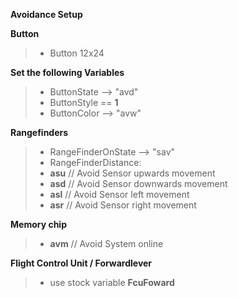**Avoidance Setup**

**Button**
> - Button 12x24

**Set the following Variables**
> - ButtonState --> "avd"
> - ButtonStyle == **1**
> - ButtonColor --> "avw"

**Rangefinders**
> - RangeFinderOnState --> "sav"
> - RangeFinderDistance:
> - **asu** // Avoid Sensor upwards movement
> - **asd** // Avoid Sensor downwards movement
> - **asl** // Avoid Sensor left movement
> - **asr** // Avoid Sensor right movement

**Memory chip**
> - **avm** // Avoid System online

**Flight Control Unit / Forwardlever**
> - use stock variable **FcuFoward**
